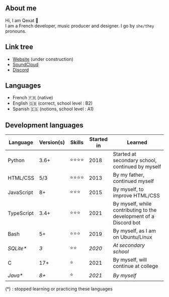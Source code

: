 ## About me

Hi, I am Qexat 👋  
I am a French developer, music producer and designer. I go by `she/they` pronouns.  

## Link tree

- [Website](https://qexat.com) (under construction)
- [SoundCloud](https://soundcloud.com/qexat)
- [Discord](https://discord.qexat.com/)

## Languages

- French 🇫🇷 (native)  
- English 🇬🇧 (correct, school level : B2)  
- Spanish 🇪🇸 (notions, school level : A1)  

## Development languages

| **Language** | **Version(s)** | **Skills** | **Started in** | **Learned** |
|--------------|----------------|------------|----------------|-------------|
| Python | 3.6+ | ⭐⭐⭐⭐ | 2018 | Started at secondary school, continued by myself |
| HTML/CSS | 5/3 | ⭐⭐⭐⭐ | 2013 | By my father, continued myself |
| JavaScript | 8+ | ⭐⭐⭐ | 2015 | By myself, to improve HTML/CSS |
| TypeScript | 3.4+ | ⭐⭐⭐ | 2021 | By myself, while contributing to the development of a Discord bot |
| Bash | 5+ | ⭐⭐⭐ | 2019 | By myself, as I am on Ubuntu/Linux |
| *SQLite\** | *3* | ⭐⭐ | *2020* | *At secondary school* |
| C | 17+ | ⭐ | 2021 | By myself, will continue at college |
| *Java\** | *8+* | ⭐ | *2021* | *By myself* |

(*) : stopped learning or practicing these languages
